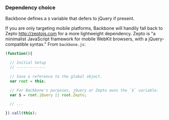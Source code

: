 ### Dependency choice

Backbone defines a `$` variable that defers to jQuery if present.

If you are only targeting mobile platforms, Backbone will handily fall back to
Zepto http://zeptojs.com for a more lightweight dependency.  Zepto is "a
minimalist JavaScript framework for mobile WebKit browsers, with a
jQuery-compatible syntax."  From `backbone.js`:

~~~~javascript
(function(){

  // Initial Setup
  // -------------

  // Save a reference to the global object.
  var root = this;

  // For Backbone's purposes, jQuery or Zepto owns the `$` variable.
  var $ = root.jQuery || root.Zepto;

  // ...

}).call(this);
~~~~
